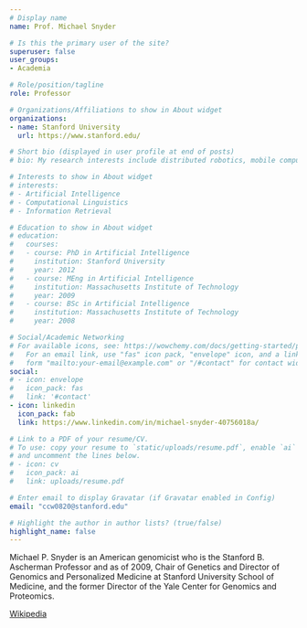 ```yaml
---
# Display name
name: Prof. Michael Snyder

# Is this the primary user of the site?
superuser: false
user_groups:
- Academia

# Role/position/tagline
role: Professor

# Organizations/Affiliations to show in About widget
organizations:
- name: Stanford University
  url: https://www.stanford.edu/

# Short bio (displayed in user profile at end of posts)
# bio: My research interests include distributed robotics, mobile computing and programmable matter.

# Interests to show in About widget
# interests:
# - Artificial Intelligence
# - Computational Linguistics
# - Information Retrieval

# Education to show in About widget
# education:
#   courses:
#   - course: PhD in Artificial Intelligence
#     institution: Stanford University
#     year: 2012
#   - course: MEng in Artificial Intelligence
#     institution: Massachusetts Institute of Technology
#     year: 2009
#   - course: BSc in Artificial Intelligence
#     institution: Massachusetts Institute of Technology
#     year: 2008

# Social/Academic Networking
# For available icons, see: https://wowchemy.com/docs/getting-started/page-builder/#icons
#   For an email link, use "fas" icon pack, "envelope" icon, and a link in the
#   form "mailto:your-email@example.com" or "/#contact" for contact widget.
social:
# - icon: envelope
#   icon_pack: fas
#   link: '#contact'
- icon: linkedin
  icon_pack: fab
  link: https://www.linkedin.com/in/michael-snyder-40756018a/

# Link to a PDF of your resume/CV.
# To use: copy your resume to `static/uploads/resume.pdf`, enable `ai` icons in `params.toml`, 
# and uncomment the lines below.
# - icon: cv
#   icon_pack: ai
#   link: uploads/resume.pdf

# Enter email to display Gravatar (if Gravatar enabled in Config)
email: "ccw0820@stanford.edu"

# Highlight the author in author lists? (true/false)
highlight_name: false
---
```


Michael P. Snyder is an American genomicist who is the Stanford B. Ascherman Professor and as of 2009, Chair of Genetics and Director of Genomics and Personalized Medicine at Stanford University School of Medicine, and the former Director of the Yale Center for Genomics and Proteomics. 

[Wikipedia](https://en.wikipedia.org/wiki/Michael_P._Snyder)



